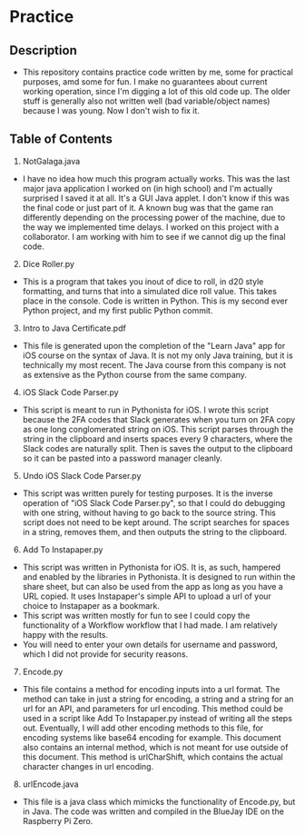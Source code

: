 # Practice

## Description
 - This repository contains practice code written by me, some for practical purposes, amd some for fun. I make no guarantees about current working operation, since I'm digging a lot of this old code up. The older stuff is generally also not written well (bad variable/object names) because I was young. Now I don't wish to fix it.

## Table of Contents
1. NotGalaga.java
  - I have no idea how much this program actually works. This was the last major java application I worked on (in high school) and I'm actually surprised I saved it at all. It's a GUI Java applet. I don't know if this was the final code or just part of it. A known bug was that the game ran differently depending on the processing power of the machine, due to the way we implemented time delays. I worked on this project with a collaborator. I am working with him to see if we cannot dig up the final code.

2. Dice Roller.py
 - This is a program that takes you inout of dice to roll, in d20 style formatting, and turns that into a simulated dice roll value. This takes place in the console. Code is written in Python. This is my second ever Python project, and my first public Python commit.

3. Intro to Java Certificate.pdf
 - This file is generated upon the completion of the "Learn Java" app for iOS course on the syntax of Java. It is not my only Java training, but it is technically my most recent. The Java course from this company is not as extensive as the Python course from the same company.

4. iOS Slack Code Parser.py
 - This script is meant to run in Pythonista for iOS. I wrote this script because the 2FA codes that Slack generates when you turn on 2FA copy as one long conglomerated string on iOS. This script parses through the string in the clipboard and inserts spaces every 9 characters, where the Slack codes are naturally split. Then is saves the output to the clipboard so it can be pasted into a password manager cleanly.

5. Undo iOS Slack Code Parser.py
 - This script was written purely for testing purposes. It is the inverse operation of "iOS Slack Code Parser.py", so that I could do debugging with one string, without having to go back to the source string. This script does not need to be kept around. The script searches for spaces in a string, removes them, and then outputs the string to the clipboard.

6. Add To Instapaper.py
 - This script was written in Pythonista for iOS. It is, as such, hampered and enabled by the libraries in Pythonista. It is designed to run within the share sheet, but can also be used from the app as long as you have a URL copied. It uses Instapaper's simple API to upload a url of your choice to Instapaper as a bookmark.
 - This script was written mostly for fun to see I could copy the functionality of a Workflow workflow that I had made. I am relatively happy with the results. 
 - You will need to enter your own details for username and password, which I did not provide for security reasons.

7. Encode.py
 - This file contains a method for encoding inputs into a url format. The method can take in just a string for encoding, a string and a string for an url for an API, and parameters for url encoding. This method could be used in a script like Add To Instapaper.py instead of writing all the steps out. Eventually, I will add other encoding methods to this file, for encoding systems like base64 encoding for example. This document also contains an internal method, which is not meant for use outside of this document. This method is urlCharShift, which contains the actual character changes in url encoding.

8. urlEncode.java
 - This file is a java class which mimicks the functionality of Encode.py, but in Java. The code was written and compiled in the BlueJay IDE on the Raspberry Pi Zero. 